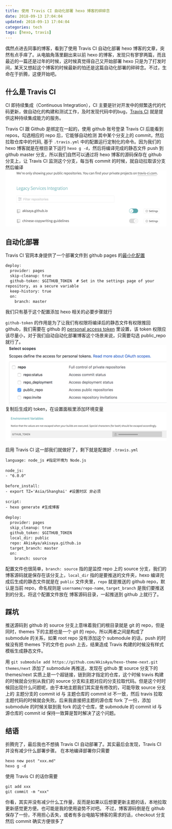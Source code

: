 ```yaml
---
title: 使用 Travis CI 自动化部署 hexo 博客的碎碎念
date: 2018-09-13 17:04:04
updated: 2018-09-13 17:04:04
categories: tech
tags: [hexo, travis]
---
```


偶然点进去同事的博客，看到了使用 Travis CI 自动化部署 hexo 博客的文章，突然有点手痒了。从电脑角落里翻出来以前 hexo 的博客，发现只有寥寥两篇，而且最近的一篇还是过年的时候，这时候真觉得自己又开始部署 hexo 只是为了打发时间，某天又想起这个博客的时候最新的怕还是这篇自动化部署的碎碎念。不过，生命在于折腾，这便开始吧。
<!-- more -->

## 什么是 Travis CI 
CI 即持续集成（Continuous Integration），CI 主要是针对开发中的频繁迭代的代码更新，做自动化的构建和测试工作，及时发现代码中的bug，[Travis CI](https://travis-ci.org/) 就是提供这种持续集成能力的服务。

Travis CI 跟 Github 是绑定在一起的，使用 github 账号登录 Travis CI 后能看到 repos，勾选相应的 repo 后，它能够自动检测 其中某个分支上的 commit，然后拉取仓库中的代码, 基于 `.travis.yml` 中的配置运行定制化的命令。因为我们的 hexo 博客就是在根目录下运行 `hexo g -d`，然后将编译完成的静态文件 push 到 github master 分支，所以我们自然可以通过将 hexo 博客的源码保存在 github 分支上，让 Travis CI 监测这个分支，每当有 commit 的时候，就自动拉取该分支然后编译
![](./使用Travis-CI-自动化部署-hexo-博客/travis_dashboard.png)

## 自动化部署
Travis CI 官网本身提供了一个部署文件到 github pages 的[最小化配置](https://docs.travis-ci.com/user/deployment/pages/)
```
deploy:
  provider: pages
  skip-cleanup: true
  github-token: $GITHUB_TOKEN  # Set in the settings page of your repository, as a secure variable
  keep-history: true
  on:
    branch: master
```
我们只有基于这个配置添加 hexo 相关的必要步骤就行

`github-token` 的作用是为了让我们有权限将编译后的静态文件有权限推回 github，我们需要在 github 的 [personal access token](https://github.com/settings/tokens) 里设置，该 token 权限应该尽量小，对于我们自动自动化部署博客这个场景来说，只需要勾选 public_repo 就行了。
![](./使用Travis-CI-自动化部署-hexo-博客/repo_token.png)
复制后生成的 token，在设置面板里添加环境变量
![](./使用Travis-CI-自动化部署-hexo-博客/env.png)

启用 Travis CI 这一部我们就做好了，剩下就是配置好 `.travis.yml`
```
language: node_js #指定环境为 Node.js

node_js:
- "6.0.0"

before_install:
- export TZ='Asia/Shanghai' #设置时区 非必须

script:
- hexo generate #生成博客

deploy:
  provider: pages
  skip_cleanup: true
  github_token: $GITHUB_TOKEN
  local_dir: public
  repo: AkisAya/akisaya.github.io
  target_branch: master
  on:
    branch: source
```
配置文件也很简单，`branch: source` 指的是监控 repo 上的 source 分支，我们的博客源码就是保存在该分支上，`local_dir` 指的是要推送的文件夹，hexo 编译完成后生成的静态文件就是在 `public` 文件夹里，`repo` 就是推送的 github repo，默认是当前 repo，命名规则是 `username/repo-name`, `target_branch` 是我们要推送到的分支。将这个配置文件放在 博客源码目录，一起推送到 github 上就行了。

## 踩坑
推送源码到 github 的 source 分支上意味着我们的根目录就是 git 的 repo，但是同时，themes 下的主题也是一个 git 的 repo，所以两者之间是构成了 submodule 的关系，如果 root repo 没有添加这个 submodule 的话，push 的时候没有把 themes 下的文件也 push 上去，结果造成 Travis 构建的时候没有样式模板生成静态文件。

用 `git submodule add https://github.com/AkisAya/hexo-theme-next.git themes/next` 添加了 submodule 再推送，发现在 github 里 source 分支下的 themes/next 实质上是一个超链接，链到刚才指定的仓库，这个时候 travis 构建的时候就会分别从我们的 source 分支和主题对应的分支拉取代码。但是这个时时候回出现什么问题呢，由于本地主题我们其实是有修改的，可能导致 source 分支上的 主题分支的 commit id 与 主题仓库的 commit id 不一致，然后 travis 拉取主题代码的时候就会失败。后来我直接把主题的源仓库 fork 了一份，添加 submodule 的时候关联到我 fork 的这个仓库，使 submodule 的 commit id 与 源仓库的 commit id 保持一致算是暂时解决了这个问题。

## 结语
折腾完了，最后我也不想搞 Travis CI 自动部署了。其实最后会发现，Travis CI 并没有减少什么部署步骤。
在本地编译部署你只需要
```
hexo new post "xxx.md"
hexo g -d
```
使用 Travis CI 的话你需要
```
git add xxx
git commit -m "xxx"
```
你看，其实并没有减少什么工作量，反而是如果以后想要更新主题的话，本地拉取更新感觉更方便。也可能是我的使用姿势不对吧。
不过，博客源码倒是在 github 保存了一份，不用担心丢失，或者有多台电脑写博客的需求的话，checkout 分支然后 commit 确实方便很多了





